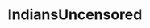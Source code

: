 ---
title: IndiansUncensored
crosslinks:
- autotldr
- oldindia
- ImaginaryMythology
- antiaadhar
---
